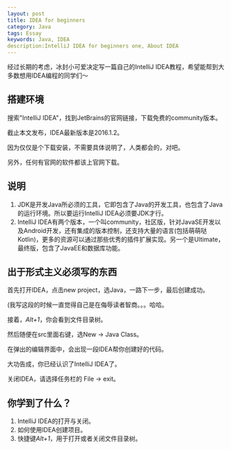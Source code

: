 ```yaml
---
layout: post
title: IDEA for beginners
category: Java
tags: Essay
keywords: Java, IDEA
description:IntelliJ IDEA for beginners one, About IDEA
---
```


经过长期的考虑，冰封小可爱决定写一篇自己的IntelliJ IDEA教程，希望能帮到大多数想用IDEA编程的同学们～

## 搭建环境

搜索"IntelliJ IDEA"，找到JetBrains的官网链接，下载免费的community版本。

截止本文发布，IDEA最新版本是2016.1.2。

因为仅仅是个下载安装，不需要具体说明了，人类都会的，对吧。

另外，任何有官网的软件都该上官网下载。

## 说明

1. JDK是开发Java所必须的工具，它即包含了Java的开发工具，也包含了Java的运行环境。所以要运行IntelliJ IDEA必须要JDK才行。
2. IntelliJ IDEA有两个版本，一个叫community，社区版，针对JavaSE开发以及Android开发，还有集成的版本控制，还支持大量的语言(包括萌萌哒Kotlin)，更多的资源可以通过那些优秀的插件扩展实现。另一个是Ultimate，最终版，包含了JavaEE和数据库功能。


## 出于形式主义必须写的东西

首先打开IDEA，点击new project，选Java，一路下一步，最后创建成功。

(我写这段的时候一直觉得自己是在侮辱读者智商。。。哈哈。

接着，*Alt+1*，你会看到文件目录树。

然后随便在src里面右键，选New -> Java Class。

在弹出的编辑界面中，会出现一段IDEA帮你创建好的代码。

大功告成，你已经认识了IntelliJ IDEA了。

关闭IDEA，请选择任务栏的 File -> exit。

## 你学到了什么？

1. IntelliJ IDEA的打开与关闭。
2. 如何使用IDEA创建项目。
3. 快捷键*Alt+1*，用于打开或者关闭文件目录树。

